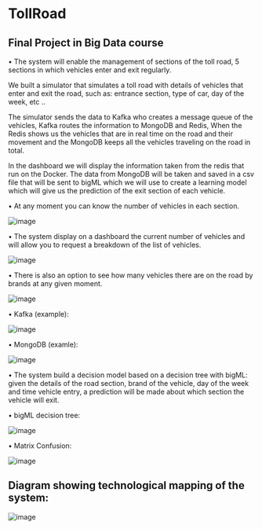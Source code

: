 # TollRoad
## Final Project in Big Data course

• The system will enable the management of sections of the toll road, 5 sections in which vehicles enter and exit regularly.

We built a simulator that simulates a toll road with details of vehicles that enter and exit the road,
such as: entrance section, type of car, day of the week, etc ..

The simulator sends the data to Kafka who creates a message queue of the vehicles, Kafka routes the information to MongoDB and Redis,
When the Redis shows us the vehicles that are in real time on the road and their movement and the MongoDB keeps all the vehicles traveling on the road in total.

In the dashboard we will display the information taken from the redis that run on the Docker.
The data from MongoDB will be taken and saved in a csv file that will be sent to bigML which we will use to create a learning model which will give us the prediction of the exit section of each vehicle.

• At any moment you can know the number of vehicles in each section.

![image](https://user-images.githubusercontent.com/57085913/126947973-1d57ca01-e64f-44ab-9101-b21ce42028c5.png)

• The system display on a dashboard the current number of vehicles and will allow you to request a breakdown of the list of vehicles.

![image](https://user-images.githubusercontent.com/57085913/126953587-dd8c029b-b1d2-4352-99d0-996ab44a7c4c.png)

• There is also an option to see how many vehicles there are on the road by brands at any given moment.

![image](https://user-images.githubusercontent.com/57085913/126948185-9001fc64-7879-41bf-be0f-b3bae3446ced.png)

• Kafka (example):

![image](https://user-images.githubusercontent.com/57085913/126963582-74a6c34f-77ae-46aa-8390-c2c7e2cafd50.png)

• MongoDB (examle):

![image](https://user-images.githubusercontent.com/57085913/126963373-3e81fdf1-60e5-43da-8909-b6264629e12d.png)


• The system build a decision model based on a decision tree with bigML: given the details of the road section, brand of the vehicle, day of the week and time
vehicle entry, a prediction will be made about which section the vehicle will exit. 

• bigML decision tree:

![image](https://user-images.githubusercontent.com/57085913/126952343-d7b91dd5-7f71-48ed-a84b-19d70c8c59b0.png)

 • Matrix Confusion:
 
![image](https://user-images.githubusercontent.com/57085913/126952507-9dfa142a-7acc-4451-9938-d7b476b8fe32.png)

## Diagram showing technological mapping of the system:

![image](https://user-images.githubusercontent.com/57085913/126953012-dc549c5c-d52e-4acd-8ffe-5f3297b9a4a4.png)


